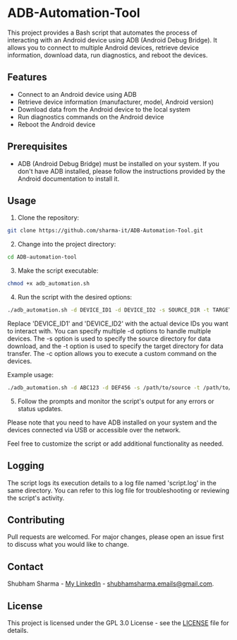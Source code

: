 # ADB-Automation-Tool

This project provides a Bash script that automates the process of interacting with an Android device using ADB (Android Debug Bridge). It allows you to connect to multiple Android devices, retrieve device information, download data, run diagnostics, and reboot the devices.

## Features

- Connect to an Android device using ADB
- Retrieve device information (manufacturer, model, Android version)
- Download data from the Android device to the local system
- Run diagnostics commands on the Android device
- Reboot the Android device

## Prerequisites

- ADB (Android Debug Bridge) must be installed on your system. If you don't have ADB installed, please follow the instructions provided by the Android documentation to install it.

## Usage

1. Clone the repository:

```bash
git clone https://github.com/sharma-it/ADB-Automation-Tool.git
```

2. Change into the project directory:

```bash
cd ADB-automation-tool
```

3. Make the script executable:

```bash
chmod +x adb_automation.sh
```

4. Run the script with the desired options:

```bash
./adb_automation.sh -d DEVICE_ID1 -d DEVICE_ID2 -s SOURCE_DIR -t TARGET_DIR -c COMMAND
```

Replace 'DEVICE_ID1' and 'DEVICE_ID2' with the actual device IDs you want to interact with. You can specify multiple -d options to handle multiple devices. The -s option is used to specify the source directory for data download, and the -t option is used to specify the target directory for data transfer. The -c option allows you to execute a custom command on the devices.

Example usage:

```bash
./adb_automation.sh -d ABC123 -d DEF456 -s /path/to/source -t /path/to/target -c "adb shell am force-stop com.example.app"
```

5. Follow the prompts and monitor the script's output for any errors or status updates.

Please note that you need to have ADB installed on your system and the devices connected via USB or accessible over the network.

Feel free to customize the script or add additional functionality as needed.

## Logging

The script logs its execution details to a log file named 'script.log' in the same directory. You can refer to this log file for troubleshooting or reviewing the script's activity.

## Contributing

Pull requests are welcomed. For major changes, please open an issue first to discuss what you would like to change.

## Contact

Shubham Sharma - [My LinkedIn](https://www.linkedin.com/in/sharma-it/) - shubhamsharma.emails@gmail.com.

## License

This project is licensed under the GPL 3.0 License - see the [LICENSE](LICENCE) file for details.
